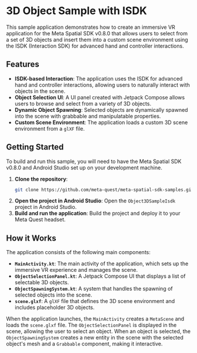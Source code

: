 # 3D Object Sample with ISDK

This sample application demonstrates how to create an immersive VR application for the Meta Spatial SDK v0.8.0 that allows users to select from a set of 3D objects and insert them into a custom scene environment using the ISDK (Interaction SDK) for advanced hand and controller interactions.

## Features

*   **ISDK-based Interaction**: The application uses the ISDK for advanced hand and controller interactions, allowing users to naturally interact with objects in the scene.
*   **Object Selection UI**: A UI panel created with Jetpack Compose allows users to browse and select from a variety of 3D objects.
*   **Dynamic Object Spawning**: Selected objects are dynamically spawned into the scene with grabbable and manipulatable properties.
*   **Custom Scene Environment**: The application loads a custom 3D scene environment from a `glXF` file.

## Getting Started

To build and run this sample, you will need to have the Meta Spatial SDK v0.8.0 and Android Studio set up on your development machine.

1.  **Clone the repository**:
    ```bash
    git clone https://github.com/meta-quest/meta-spatial-sdk-samples.git
    ```
2.  **Open the project in Android Studio**:
    Open the `Object3DSampleIsdk` project in Android Studio.
3.  **Build and run the application**:
    Build the project and deploy it to your Meta Quest headset.

## How it Works

The application consists of the following main components:

*   **`MainActivity.kt`**: The main activity of the application, which sets up the immersive VR experience and manages the scene.
*   **`ObjectSelectionPanel.kt`**: A Jetpack Compose UI that displays a list of selectable 3D objects.
*   **`ObjectSpawningSystem.kt`**: A system that handles the spawning of selected objects into the scene.
*   **`scene.glxf`**: A `glXF` file that defines the 3D scene environment and includes placeholder 3D objects.

When the application launches, the `MainActivity` creates a `MetaScene` and loads the `scene.glxf` file. The `ObjectSelectionPanel` is displayed in the scene, allowing the user to select an object. When an object is selected, the `ObjectSpawningSystem` creates a new entity in the scene with the selected object's mesh and a `Grabbable` component, making it interactive.
